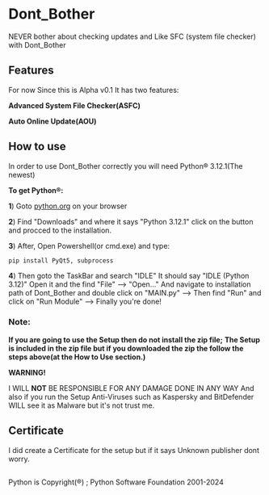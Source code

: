 # Dont_Bother
NEVER bother about checking updates and Like SFC (system file checker) with Dont_Bother


## Features

For now Since this is Alpha v0.1 It has two features:

**Advanced System File Checker(ASFC)**

**Auto Online Update(AOU)**

## How to use
In order to use Dont_Bother correctly you will need Python® 3.12.1(The newest) 

**To get Python®:**

**1**) Goto [python.org](https://www.python.org/) on your browser

**2**) Find "Downloads" and where it says "Python 3.12.1" click on the button and procced to the installation.

**3**) After, Open Powershell(or cmd.exe) and type:

`pip install PyQt5, subprocess`

**4**) Then goto the TaskBar and search "IDLE" It should say "IDLE (Python 3.12)" Open it and the find "File" --> "Open..." And 
navigate to installation path of Dont_Bother and double click on "MAIN.py" -->
Then find "Run" and click on "Run Module" --> Finally you're done!
### Note:
**If you are going to use the Setup then do not install the zip file;**
**The Setup is included in the zip file but if you downloaded the zip the follow the steps above(at the How to Use section.)**


**WARNING!**

I WILL **NOT** BE RESPONSIBLE FOR ANY DAMAGE DONE IN ANY WAY
And also if you run the Setup Anti-Viruses such as Kaspersky and BitDefender WILL see it as Malware but it's not trust me.

## Certificate

I did create a Certificate for the setup but if it says Unknown publisher dont worry.


##
Python is Copyright(®) ;
Python Software Foundation 2001-2024
